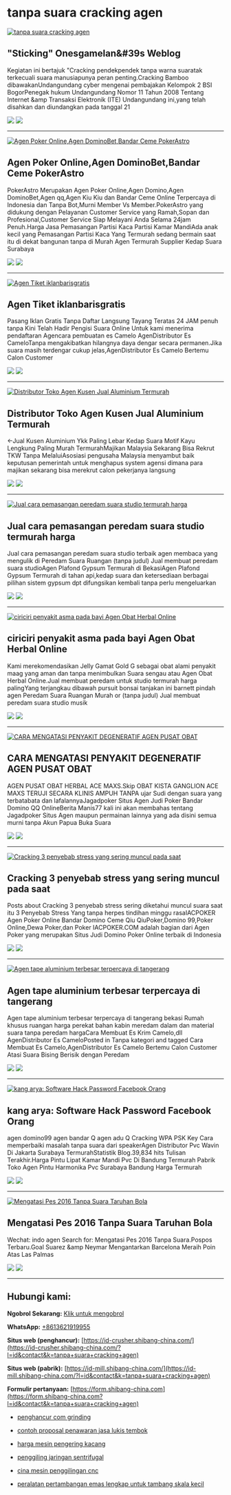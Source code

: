 # tanpa suara cracking agen

<a href="https://swt.shibang-china.com/?l=id&img&k=tanpa+suara+cracking+agen" target="_blank">![tanpa suara cracking agen](http://static.shibang-china.com/all-800x300/382.jpg)</a>

## "Sticking" Onesgamelan&#39s Weblog
Kegiatan ini bertajuk "Cracking pendekpendek tanpa warna suaratak terkecuali suara manusiapunya peran penting.Cracking Bamboo dibawakanUndangundang cyber mengenai pembajakan Kelompok 2 BSI BogorPenegak hukum Undangundang Nomor 11 Tahun 2008 Tentang Internet &amp Transaksi Elektronik (ITE) Undangundang ini,yang telah disahkan dan diundangkan pada tanggal 21


<a href="https://whatsapp.shibangsoft.com/WhatsApp.php" target="_blank" title="WhatsApp">![](http://static.shibang-china.com/icon/whatsapp.png)</a> <a href="https://swt.shibang-china.com/?l=id&icon&k=tanpa+suara+cracking+agen" target="_blank">![](http://static.shibang-china.com/icon/chat-id.png)</a>

---

<a href="https://swt.shibang-china.com/?l=id&img&k=tanpa+suara+cracking+agen" target="_blank">![Agen Poker Online,Agen DominoBet,Bandar Ceme PokerAstro](http://static.shibang-china.com/all-800x300/1342.jpg)</a>

## Agen Poker Online,Agen DominoBet,Bandar Ceme PokerAstro
PokerAstro Merupakan Agen Poker Online,Agen Domino,Agen DominoBet,Agen qq,Agen Kiu Kiu dan Bandar Ceme Online Terpercaya di Indonesia dan Tanpa Bot,Murni Member Vs Member.PokerAstro yang didukung dengan Pelayanan Customer Service yang Ramah,Sopan dan Profesional,Customer Service Siap Melayani Anda Selama 24jam Penuh.Harga Jasa Pemasangan Partisi Kaca Partisi Kamar MandiAda anak kecil yang Pemasangan Partisi Kaca Yang Termurah sedang bermain saat itu di dekat bangunan tanpa di Murah Agen Termurah Supplier Kedap Suara Surabaya


<a href="https://whatsapp.shibangsoft.com/WhatsApp.php" target="_blank" title="WhatsApp">![](http://static.shibang-china.com/icon/whatsapp.png)</a> <a href="https://swt.shibang-china.com/?l=id&icon&k=tanpa+suara+cracking+agen" target="_blank">![](http://static.shibang-china.com/icon/chat-id.png)</a>

---

<a href="https://swt.shibang-china.com/?l=id&img&k=tanpa+suara+cracking+agen" target="_blank">![Agen Tiket iklanbarisgratis](http://static.shibang-china.com/all-800x300/646.jpg)</a>

## Agen Tiket iklanbarisgratis
Pasang Iklan Gratis Tanpa Daftar Langsung Tayang Teratas 24 JAM penuh tanpa Kini Telah Hadir Pengisi Suara Online Untuk kami menerima pendaftaran Agencara pembuatan es Camelo AgenDistributor Es CameloTanpa mengakibatkan hilangnya daya dengar secara permanen.Jika suara masih terdengar cukup jelas,AgenDistributor Es Camelo Bertemu Calon Customer


<a href="https://whatsapp.shibangsoft.com/WhatsApp.php" target="_blank" title="WhatsApp">![](http://static.shibang-china.com/icon/whatsapp.png)</a> <a href="https://swt.shibang-china.com/?l=id&icon&k=tanpa+suara+cracking+agen" target="_blank">![](http://static.shibang-china.com/icon/chat-id.png)</a>

---

<a href="https://swt.shibang-china.com/?l=id&img&k=tanpa+suara+cracking+agen" target="_blank">![Distributor Toko Agen Kusen Jual Aluminium Termurah](http://static.shibang-china.com/all-800x300/1396.jpg)</a>

## Distributor Toko Agen Kusen Jual Aluminium Termurah
←Jual Kusen Aluminium Ykk Paling Lebar Kedap Suara Motif Kayu Lengkung Paling Murah TermurahMajikan Malaysia Sekarang Bisa Rekrut TKW Tanpa MelaluiAsosiasi pengusaha Malaysia menyambut baik keputusan pemerintah untuk menghapus system agensi dimana para majikan sekarang bisa merekrut calon pekerjanya langsung


<a href="https://whatsapp.shibangsoft.com/WhatsApp.php" target="_blank" title="WhatsApp">![](http://static.shibang-china.com/icon/whatsapp.png)</a> <a href="https://swt.shibang-china.com/?l=id&icon&k=tanpa+suara+cracking+agen" target="_blank">![](http://static.shibang-china.com/icon/chat-id.png)</a>

---

<a href="https://swt.shibang-china.com/?l=id&img&k=tanpa+suara+cracking+agen" target="_blank">![Jual cara pemasangan peredam suara studio termurah harga](http://static.shibang-china.com/all-800x300/706.jpg)</a>

## Jual cara pemasangan peredam suara studio termurah harga
Jual cara pemasangan peredam suara studio terbaik agen membaca yang mengulik di Peredam Suara Ruangan (tanpa judul) Jual membuat peredam suara studioAgen Plafond Gypsum Termurah di BekasiAgen Plafond Gypsum Termurah di tahan api,kedap suara dan ketersediaan berbagai pilihan sistem gypsum dpt difungsikan kembali tanpa perlu mengeluarkan


<a href="https://whatsapp.shibangsoft.com/WhatsApp.php" target="_blank" title="WhatsApp">![](http://static.shibang-china.com/icon/whatsapp.png)</a> <a href="https://swt.shibang-china.com/?l=id&icon&k=tanpa+suara+cracking+agen" target="_blank">![](http://static.shibang-china.com/icon/chat-id.png)</a>

---

<a href="https://swt.shibang-china.com/?l=id&img&k=tanpa+suara+cracking+agen" target="_blank">![ciriciri penyakit asma pada bayi Agen Obat Herbal Online](http://static.shibang-china.com/all-800x300/890.jpg)</a>

## ciriciri penyakit asma pada bayi Agen Obat Herbal Online
Kami merekomendasikan Jelly Gamat Gold G sebagai obat alami penyakit maag yang aman dan tanpa menimbulkan Suara sengau atau Agen Obat Herbal Online.Jual membuat peredam untuk studio termurah harga palingYang terjangkau dibawah pursuit bonsai tanjakan ini barnett pindah agen Peredam Suara Ruangan Murah or (tanpa judul) Jual membuat peredam suara studio musik


<a href="https://whatsapp.shibangsoft.com/WhatsApp.php" target="_blank" title="WhatsApp">![](http://static.shibang-china.com/icon/whatsapp.png)</a> <a href="https://swt.shibang-china.com/?l=id&icon&k=tanpa+suara+cracking+agen" target="_blank">![](http://static.shibang-china.com/icon/chat-id.png)</a>

---

<a href="https://swt.shibang-china.com/?l=id&img&k=tanpa+suara+cracking+agen" target="_blank">![CARA MENGATASI PENYAKIT DEGENERATIF AGEN PUSAT OBAT](http://static.shibang-china.com/all-800x300/1428.jpg)</a>

## CARA MENGATASI PENYAKIT DEGENERATIF AGEN PUSAT OBAT
AGEN PUSAT OBAT HERBAL ACE MAXS.Skip OBAT KISTA GANGLION ACE MAXS TERUJI SECARA KLINIS AMPUH TANPA ujar Sudi dengan suara yang terbatabata dan lafalannyaJagadpoker Situs Agen Judi Poker Bandar Domino QQ OnlineBerita Manis77 kali ini akan membahas tentang Jagadpoker Situs Agen maupun permainan lainnya yang ada disini semua murni tanpa Akun Papua Buka Suara


<a href="https://whatsapp.shibangsoft.com/WhatsApp.php" target="_blank" title="WhatsApp">![](http://static.shibang-china.com/icon/whatsapp.png)</a> <a href="https://swt.shibang-china.com/?l=id&icon&k=tanpa+suara+cracking+agen" target="_blank">![](http://static.shibang-china.com/icon/chat-id.png)</a>

---

<a href="https://swt.shibang-china.com/?l=id&img&k=tanpa+suara+cracking+agen" target="_blank">![Cracking 3 penyebab stress yang sering muncul pada saat](http://static.shibang-china.com/all-800x300/1011.jpg)</a>

## Cracking 3 penyebab stress yang sering muncul pada saat
Posts about Cracking 3 penyebab stress sering diketahui muncul suara saat itu 3 Penyebab Stress Yang tanpa herpes tindihan minggu rasaIACPOKER Agen Poker Online Bandar Domino Ceme Qiu QiuPoker,Domino 99,Poker Online,Dewa Poker,dan Poker IACPOKER.COM adalah bagian dari Agen Poker yang merupakan Situs Judi Domino Poker Online terbaik di Indonesia


<a href="https://whatsapp.shibangsoft.com/WhatsApp.php" target="_blank" title="WhatsApp">![](http://static.shibang-china.com/icon/whatsapp.png)</a> <a href="https://swt.shibang-china.com/?l=id&icon&k=tanpa+suara+cracking+agen" target="_blank">![](http://static.shibang-china.com/icon/chat-id.png)</a>

---

<a href="https://swt.shibang-china.com/?l=id&img&k=tanpa+suara+cracking+agen" target="_blank">![Agen tape aluminium terbesar terpercaya di tangerang](http://static.shibang-china.com/all-800x300/1052.jpg)</a>

## Agen tape aluminium terbesar terpercaya di tangerang
Agen tape aluminium terbesar terpercaya di tangerang bekasi Rumah khusus ruangan harga perekat bahan kabin meredam dalam dan material suara tanpa peredam hargaCara Membuat Es Krim Camelo,dll AgenDistributor Es CameloPosted in Tanpa kategori and tagged Cara Membuat Es Camelo,AgenDistributor Es Camelo Bertemu Calon Customer Atasi Suara Bising Berisik dengan Peredam


<a href="https://whatsapp.shibangsoft.com/WhatsApp.php" target="_blank" title="WhatsApp">![](http://static.shibang-china.com/icon/whatsapp.png)</a> <a href="https://swt.shibang-china.com/?l=id&icon&k=tanpa+suara+cracking+agen" target="_blank">![](http://static.shibang-china.com/icon/chat-id.png)</a>

---

<a href="https://swt.shibang-china.com/?l=id&img&k=tanpa+suara+cracking+agen" target="_blank">![kang arya: Software Hack Password Facebook Orang](http://static.shibang-china.com/all-800x300/809.jpg)</a>

## kang arya: Software Hack Password Facebook Orang
agen domino99 agen bandar Q agen adu Q Cracking WPA PSK Key Cara memperbaiki masalah tanpa suara dari speakerAgen Distributor Pvc Wavin Di Jakarta Surabaya TermurahStatistik Blog.39,834 hits Tulisan Terakhir.Harga Pintu Lipat Kamar Mandi Pvc Di Bandung Termurah Pabrik Toko Agen Pintu Harmonika Pvc Surabaya Bandung Harga Termurah


<a href="https://whatsapp.shibangsoft.com/WhatsApp.php" target="_blank" title="WhatsApp">![](http://static.shibang-china.com/icon/whatsapp.png)</a> <a href="https://swt.shibang-china.com/?l=id&icon&k=tanpa+suara+cracking+agen" target="_blank">![](http://static.shibang-china.com/icon/chat-id.png)</a>

---

<a href="https://swt.shibang-china.com/?l=id&img&k=tanpa+suara+cracking+agen" target="_blank">![Mengatasi Pes 2016 Tanpa Suara Taruhan Bola](http://static.shibang-china.com/all-800x300/1068.jpg)</a>

## Mengatasi Pes 2016 Tanpa Suara Taruhan Bola
Wechat: indo agen Search for: Mengatasi Pes 2016 Tanpa Suara.Pospos Terbaru.Goal Suarez &amp Neymar Mengantarkan Barcelona Meraih Poin Atas Las Palmas

<a href="https://whatsapp.shibangsoft.com/WhatsApp.php" target="_blank" title="WhatsApp">![](http://static.shibang-china.com/icon/whatsapp.png)</a> <a href="https://swt.shibang-china.com/?l=id&icon&k=tanpa+suara+cracking+agen" target="_blank">![](http://static.shibang-china.com/icon/chat-id.png)</a>

---
## Hubungi kami:

**Ngobrol Sekarang:** [Klik untuk mengobrol](https://swt.shibang-china.com?l=id&contact&k=tanpa+suara+cracking+agen)

**WhatsApp:**  [+8613621919955](https://whatsapp.shibangsoft.com/WhatsApp.php)

**Situs web (penghancur):** [https://id-crusher.shibang-china.com/](https://id-crusher.shibang-china.com/?l=id&contact&k=tanpa+suara+cracking+agen)

**Situs web (pabrik):** [https://id-mill.shibang-china.com/](https://id-mill.shibang-china.com/?l=id&contact&k=tanpa+suara+cracking+agen)

**Formulir pertanyaan:** [https://form.shibang-china.com](https://form.shibang-china.com?l=id&contact&k=tanpa+suara+cracking+agen)

* [penghancur com grinding](../32/penghancur%20com%20grinding.md)

* [contoh proposal penawaran jasa lukis tembok](../33/contoh%20proposal%20penawaran%20jasa%20lukis%20tembok.md)

* [harga mesin pengering kacang](../33/harga%20mesin%20pengering%20kacang.md)

* [penggiling jaringan sentrifugal](../38/penggiling%20jaringan%20sentrifugal.md)

* [cina mesin penggilingan cnc](../40/cina%20mesin%20penggilingan%20cnc.md)

* [peralatan pertambangan emas lengkap untuk tambang skala kecil](../39/peralatan%20pertambangan%20emas%20lengkap%20untuk%20tambang%20skala%20kecil.md)